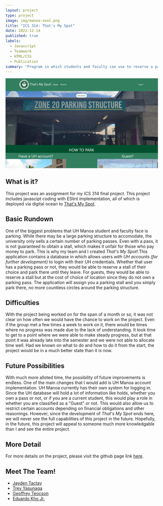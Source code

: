 ```yaml
---
layout: project
type: project
image: img/manoa-seal.png
title: "ICS 314: That's My Spot"
date: 2022-12-14
published: true
labels:
  - Javascript
  - Teamwork
  - HTML/CSS
  - Publication
summary: "Program in which students and faculty can use to reserve a parking stall at the UH Manoa Zone 20 parking structure"
---
```


<img class="img-fluid" src="../img/uhmtms.PNG">

## What is it?

This project was an assignment for my ICS 314 final project. This project includes javascipt coding with ESlint implementation, all of which is deployed via digital ocean to <a href="https://uhmthatsmyspot.com/">That's My Spot</a>.

## Basic Rundown

One of the biggest problems that UH Manoa student and faculty face is parking. While there may be a large parking structure to accomodate, the university only sells a certain number of parking passes. Even with a pass, it is not guaranteed to obtain a stall, which makes it unfair for those who pay money to park. This is why my team and I created _That's My Spot!_.This application contains a database in which allows users _with UH accounts (for further development)_ to login with their UH credentials. Whether that user has a parking pass or not, they would be able to reserve a stall of their choice and park there until they leave. For guests, they would be able to reserve a stall but at the cost of choice of location since they do not own a parking pass. The application will assign you a parking stall and you simply park there, no more countless circles around the parking structure.

## Difficulties

With the project being worked on for the span of a month or so, it was not clear on how often we would have the chance to work on the project. Even if the group met a few times a week to work on it, there would be times where no progress was made due to the lack of understanding. It took time to get to a point where we were able to make steady progress, but at that point it was already late into the semester and we were not able to allocate time well. Had we known on what to do and how to do it from the start, the project would be in a much better state than it is now.

## Future Possibilities

With much more alloted time, the possibility of future improvements is endless. One of the main changes that I would add is UH Manoa account implementation. UH Manoa currently has their own system for logging in. Since the UH database will hold a lot of information like holds, whether you own a pass or not, or if you are a current student, this would play a role in whether you are classified as a "Guest" or not. This would also allow us to restrict certain accounts depending on financial obligations and other reasonings. However, since the development of _That's My Spot_ ends here, we will never see the full capabilities of this project in the future. Hopefully, in the future, this project will appeal to someone much more knowledgable than I and see the entire project.

## More Detail

For more details on the project, please visit the github page link <a href="https://thats-my-spot.github.io/">here</a>.

## Meet The Team!
* [Jayden Tactay](https://jaydent22.github.io/)
* [Trey Yasunaga](https://yertsti.github.io/)
* [Geoffrey Teocson](https://gteocson.github.io/)
* [Eduardo Kho Jr.](https://eduardokhojr.github.io/)
